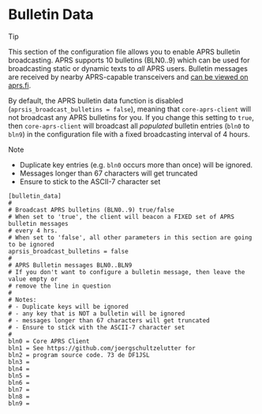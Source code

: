 # Bulletin Data

> [!TIP]
> This section of the configuration file allows you to enable APRS bulletin broadcasting. APRS supports 10 bulletins (BLN0..9) which can be used for broadcasting static or dynamic texts to _all_ APRS users. Bulletin messages are received by nearby APRS-capable transceivers and [can be viewed on aprs.fi](https://aprs.fi/bulletin/).

By default, the APRS bulletin data function is disabled (```aprsis_broadcast_bulletins = false```), meaning that ```core-aprs-client``` will not broadcast any APRS bulletins for you. If you change this setting to ```true```, then ```core-aprs-client``` will broadcast all _populated_ bulletin entries (```bln0``` to ```bln9```) in the configuration file with a fixed broadcasting interval of 4 hours.

> [!NOTE]
> - Duplicate key entries (e.g. ```bln0``` occurs more than once) will be ignored.
> - Messages longer than 67 characters will get truncated
> - Ensure to stick to the ASCII-7 character set

```
[bulletin_data]
#
# Broadcast APRS bulletins (BLN0..9) true/false
# When set to 'true', the client will beacon a FIXED set of APRS bulletin messages
# every 4 hrs.
# When set to 'false', all other parameters in this section are going to be ignored
aprsis_broadcast_bulletins = false
#
# APRS Bulletin messages BLN0..BLN9
# If you don't want to configure a bulletin message, then leave the value empty or
# remove the line in question
#
# Notes:
# - Duplicate keys will be ignored
# - any key that is NOT a bulletin will be ignored
# - messages longer than 67 characters will get truncated
# - Ensure to stick with the ASCII-7 character set
#
bln0 = Core APRS Client
bln1 = See https://github.com/joergschultzelutter for
bln2 = program source code. 73 de DF1JSL
bln3 =
bln4 =
bln5 =
bln6 =
bln7 =
bln8 =
bln9 =
```
